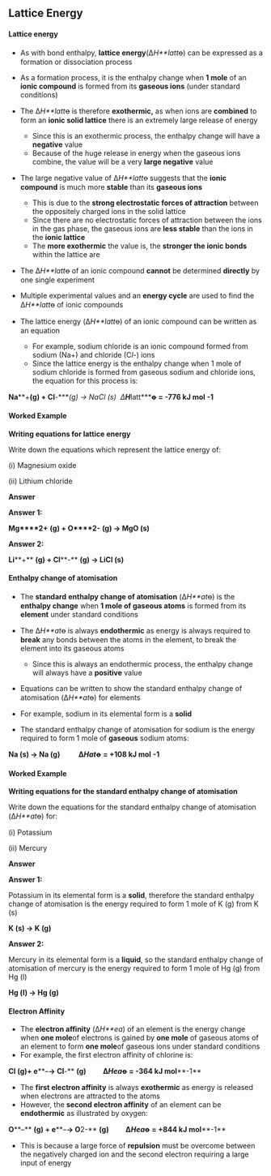 ## Lattice Energy

#### Lattice energy

* As with bond enthalpy, **lattice energy**(Δ*H**latt*ꝋ) can be expressed as a formation or dissociation process
* As a formation process, it is the enthalpy change when **1 mole** of an **ionic compound** is formed from its **gaseous ions** (under standard conditions)
* The Δ*H**latt*ꝋ is therefore **exothermic,** as when ions are **combined** to form an **ionic solid lattice** there is an extremely large release of energy

  + Since this is an exothermic process, the enthalpy change will have a **negative** value
  + Because of the huge release in energy when the gaseous ions combine, the value will be a very **large negative** value
* The large negative value of Δ*H**latt*ꝋ suggests that the **ionic compound** is much more **stable** than its **gaseous ions**

  + This is due to the **strong electrostatic forces of attraction** between the oppositely charged ions in the solid lattice
  + Since there are no electrostatic forces of attraction between the ions in the gas phase, the gaseous ions are **less stable** than the ions in the **ionic lattice**
  + The **more exothermic** the value is, the **stronger the ionic bonds** within the lattice are
* The Δ*H**latt*ꝋ of an ionic compound **cannot** be determined **directly** by one single experiment
* Multiple experimental values and an **energy cycle** are used to find the Δ*H**latt*ꝋ of ionic compounds
* The lattice energy (Δ*H**latt*ꝋ) of an ionic compound can be written as an equation

  + For example, sodium chloride is an ionic compound formed from sodium (Na+) and chloride (C*l*-) ions
  + Since the lattice energy is the enthalpy change when 1 mole of sodium chloride is formed from gaseous sodium and chloride ions, the equation for this process is:

**Na****+****(g) + Cl****-****(g) → NaCl (s)  Δ*****H******latt*****ꝋ** **= -776 kJ mol** **-1**

#### Worked Example

**Writing equations for lattice energy**

Write down the equations which represent the lattice energy of:

(i) Magnesium oxide

(ii) Lithium chloride

**Answer**

**Answer 1:**

**Mg****2+** **(g) + O****2-** **(g) → MgO (s)**

**Answer 2:**

**Li****+** **(g) + Cl****-** **(g) → LiCl (s)**

#### Enthalpy change of atomisation

* The **standard** **enthalpy change of atomisation** (Δ*H**at*ꝋ) is the **enthalpy change** when **1 mole of gaseous atoms** is formed from its **element** under standard conditions
* The Δ*H**at*ꝋ is always **endothermic** as energy is always required to **break** any bonds between the atoms in the element, to break the element into its gaseous atoms

  + Since this is always an endothermic process, the enthalpy change will always have a **positive** value
* Equations can be written to show the standard enthalpy change of atomisation (Δ*H**at*ꝋ) for elements
* For example, sodium in its elemental form is a **solid**
* The standard enthalpy change of atomisation for sodium is the energy required to form 1 mole of **gaseous** sodium atoms:

**Na (s) → Na (g)           Δ*****H******at*****ꝋ** **= +108 kJ mol** **-1**

#### Worked Example

**Writing equations for the standard enthalpy change of atomisation**

Write down the equations for the standard enthalpy change of atomisation (Δ*H**at*ꝋ) for:

(i) Potassium

(ii) Mercury

**Answer**

**Answer 1:**

Potassium in its elemental form is a **solid**, therefore the standard enthalpy change of atomisation is the energy required to form 1 mole of K (g) from K (s)

**K (s) → K (g)**

**Answer 2:**

Mercury in its elemental form is a **liquid**, so the standard enthalpy change of atomisation of mercury is the energy required to form 1 mole of Hg (g) from Hg (l)

**Hg (l) → Hg (g)**

#### Electron Affinity

* The **electron affinity** (Δ*H**ea*) of an element is the energy change when **one mole**of electrons is gained by **one mole** of gaseous atoms of an element to form **one mole**of gaseous ions under standard conditions
* For example, the first electron affinity of chlorine is:

**Cl (g)+ e****–****→ Cl****-** **(g)          Δ*****H******ea*****ꝋ** **= -364 kJ mol****-1**

* The **first electron affinity** is always **exothermic** as energy is released when electrons are attracted to the atoms
* However, the **second electron affinity** of an element can be **endothermic** as illustrated by oxygen:

**O****–** **(g) + e****–****→ O****2-** **(g)          Δ*****H******ea*****ꝋ** **= +844 kJ mol****-1**

* This is because a large force of **repulsion** must be overcome between the negatively charged ion and the second electron requiring a large input of energy
